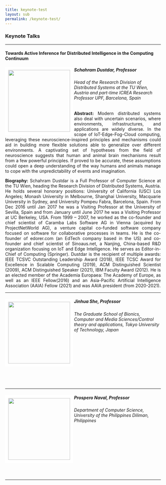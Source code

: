 ```yaml
---
title: keynote-test
layout: sub
permalink: /keynote-test/
---
```




<h3>Keynote Talks</h3>
<hr/>

<h4>Towards Active Inference for Distributed Intelligence in the Computing Continuum</h4>
<img src="/2024/assets/images/keynote_speaker/schahram_dustdar.jpg" align="left" style="border:10px solid white" width="200">
<h5><b>Schahram Dustdar, Professor</b></h5>
<h6>
Head of the Research Division of Distributed Systems at the TU Wien, Austria and part-time ICREA Research Professor UPF, Barcelona, Spain
</h6>
<p style="text-align: justify;">
<b>Abstract: </b> Modern distributed systems also deal with uncertain scenarios, where environments, infrastructures, and applications are widely diverse. In the scope of IoT-Edge-Fog-Cloud computing, leveraging these neuroscience-inspired principles and mechanisms could aid in building more flexible solutions able to generalize over different environments. A captivating set of hypotheses from the field of neuroscience suggests that human and animal brain mechanisms result from a few powerful principles. If proved to be accurate, these assumptions could open a deep understanding of the way humans and animals manage to cope with the unpredictability of events and imagination.
</p>
<p style="text-align: justify;">
<b>Biography: </b> Schahram Dustdar is a Full Professor of Computer Science at the TU Wien, heading the Research Division of Distributed Systems, Austria. He holds several honorary positions: University of California (USC) Los Angeles; Monash University in Melbourne, Shanghai University, Macquarie University in Sydney, and University Pompeu Fabra, Barcelona, Spain. From Dec 2016 until Jan 2017 he was a Visiting Professor at the University of Sevilla, Spain and from January until June 2017 he was a Visiting Professor at UC Berkeley, USA. From 1999 – 2007, he worked as the co-founder and chief scientist of Caramba Labs Software AG in Vienna (acquired by ProjectNetWorld AG), a venture capital co-funded software company focused on software for collaborative processes in teams. He is the co-founder of edorer.com (an EdTech company based in the US) and co-founder and chief scientist of Sinoaus.net, a Nanjing, China-based R&D organization focusing on IoT and Edge Intelligence. He serves as Editor-in-Chief of Computing (Springer). Dustdar is the recipient of multiple awards: IEEE TCSVC Outstanding Leadership Award (2018), IEEE TCSC Award for Excellence in Scalable Computing (2019), ACM Distinguished Scientist (2009), ACM Distinguished Speaker (2021), IBM Faculty Award (2012). He is an elected member of the Academia Europaea: The Academy of Europe, as well as an IEEE Fellow(2016) and an Asia-Pacific Artificial Intelligence Association (AAIA) Fellow (2021) and was AAIA president (from 2020-2021).
</p>
<hr/>

<h4></h4>
<img src="/2024/assets/images/keynote_speaker/jinhua_she.jpg" align="left" style="border:10px solid white" width="200">
<h5><b>Jinhua She, Professor</b></h5>
<h6>
The Graduate School of Bionics, Computer and Media Sciences/Control theory and applications, Tokyo University of Technology, Japan
</h6>
<p>
</p>
<br/>
<br/>
<br/>
<br/>
<br/>
<br/>
<br/>
<br/>
<hr/>


<h4></h4>
<img src="/2024/assets/images/keynote_speaker/prospero_naval.jpg" align="left" style="border:10px solid white" width="200">
<h5><b>Prospero Naval, Professor</b></h5>
<h6>
Department of Computer Science, University of the Philippines Diliman, Philippines
</h6>
<p>
</p>
<br/>
<br/>
<br/>
<br/>
<br/>
<br/>
<br/>
<br/>
<hr/>

